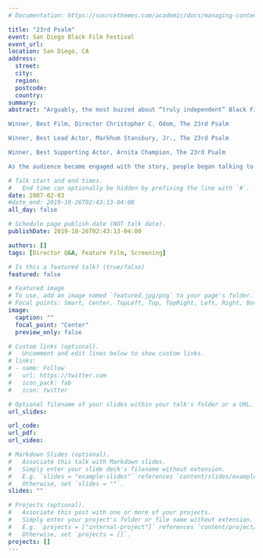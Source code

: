 ```yaml
---
# Documentation: https://sourcethemes.com/academic/docs/managing-content/

title: "23rd Psalm"
event: San Diego Black Film Festival
event_url:
location: San Diego, CA
address:
  street:
  city:
  region:
  postcode:
  country:
summary:
abstract: "Arguably, the most buzzed about “truly independent” Black Film of 2007, The 23rd Psalm, lived up to it’s hype at its first public screening by winning three awards, including the San Diego Black Film Festival’s highest honor, at its freshmen entrée into the festival circuit:

Winner, Best Film, Director Christopher C. Odom, The 23rd Psalm

Winner, Best Lead Actor, Markhum Stansbury, Jr., The 23rd Psalm

Winner, Best Supporting Actor, Arnita Champion, The 23rd Psalm

As the audience became engaged with the story, people began talking to the screen, “oh my God, she’s crazy”, “he’s a liar”. There were many teary eyes during the emotional scenes as well as deep guffaws during the humorous moments. One festival participant, Rick Bartlett of San Diego, even reported that The 23rd Psalm, “healed” his back problem while watching the movie."

# Talk start and end times.
#   End time can optionally be hidden by prefixing the line with `#`.
date: 2007-02-03
#date_end: 2019-10-26T02:43:13-04:00
all_day: false

# Schedule page publish date (NOT talk date).
publishDate: 2019-10-26T02:43:13-04:00

authors: []
tags: [Director Q&A, Feature Film, Screening]

# Is this a featured talk? (true/false)
featured: false

# Featured image
# To use, add an image named `featured.jpg/png` to your page's folder.
# Focal points: Smart, Center, TopLeft, Top, TopRight, Left, Right, BottomLeft, Bottom, BottomRight.
image:
  caption: ""
  focal_point: "Center"
  preview_only: false

# Custom links (optional).
#   Uncomment and edit lines below to show custom links.
# links:
# - name: Follow
#   url: https://twitter.com
#   icon_pack: fab
#   icon: twitter

# Optional filename of your slides within your talk's folder or a URL.
url_slides:

url_code:
url_pdf:
url_video:

# Markdown Slides (optional).
#   Associate this talk with Markdown slides.
#   Simply enter your slide deck's filename without extension.
#   E.g. `slides = "example-slides"` references `content/slides/example-slides.md`.
#   Otherwise, set `slides = ""`.
slides: ""

# Projects (optional).
#   Associate this post with one or more of your projects.
#   Simply enter your project's folder or file name without extension.
#   E.g. `projects = ["internal-project"]` references `content/project/deep-learning/index.md`.
#   Otherwise, set `projects = []`.
projects: []
---
```

